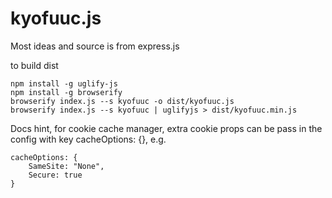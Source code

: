 # kyofuuc.js

Most ideas and source is from express.js


to build dist

```
npm install -g uglify-js
npm install -g browserify
browserify index.js --s kyofuuc -o dist/kyofuuc.js
browserify index.js --s kyofuuc | uglifyjs > dist/kyofuuc.min.js
```


Docs hint, 
for cookie cache manager, extra cookie props can be pass in the config with key
cacheOptions: {}, e.g.

```
cacheOptions: {
	SameSite: "None",
	Secure: true
}
```